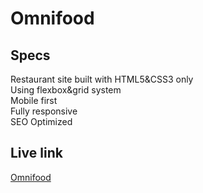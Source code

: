 # Omnifood

## Specs
 Restaurant site built with HTML5&CSS3 only  
 Using flexbox&grid system  
 Mobile first  
 Fully responsive  
 SEO Optimized  
 
## Live link 
[Omnifood](https://omnifood-obradovicsl.netlify.app)
